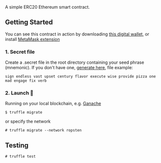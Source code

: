 A simple ERC20 Ethereum smart contract. 

## Getting Started

You can see this contract in action by downloading [this digital wallet](https://github.com/allanclempe/ether-wallet-flutter/releases), or install [MetaMask extension](https://metamask.io/)

### 1. Secret file

Create a .secret file in the root directory containing your seed phrase (mnemonic). If you don't have one, [generate here](https://iancoleman.io/bip39/), file example:

```
sign endless vast upset century flavor execute wise provide pizza one mad engage fix verb
```

### 2. Launch :rocket:

Running on your local blockchain, e.g. [Ganache](https://github.com/trufflesuite/ganache-cli)

```console
$ truffle migrate
```

or specify the network

```console
# truffle migrate --network ropsten
```

## Testing

```console
# truffle test
```
